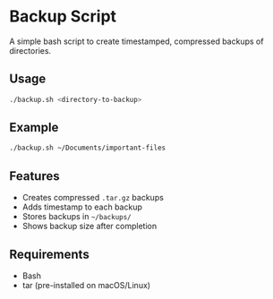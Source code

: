 # Backup Script

A simple bash script to create timestamped, compressed backups of directories.

## Usage
```bash
./backup.sh <directory-to-backup>
```

## Example
```bash
./backup.sh ~/Documents/important-files
```

## Features

- Creates compressed `.tar.gz` backups
- Adds timestamp to each backup
- Stores backups in `~/backups/`
- Shows backup size after completion

## Requirements

- Bash
- tar (pre-installed on macOS/Linux)
